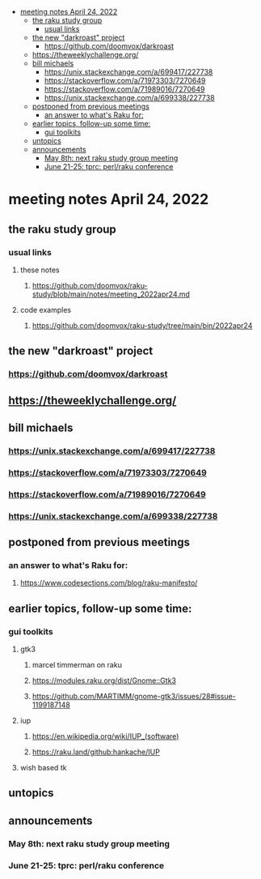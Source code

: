 - [meeting notes April 24, 2022](#org502b7ad)
  - [the raku study group](#org3aa2261)
    - [usual links](#orgbda4bc6)
  - [the new "darkroast" project](#org870253c)
    - [<https://github.com/doomvox/darkroast>](#org7b1ab5a)
  - [<https://theweeklychallenge.org/>](#orgce45c23)
  - [bill michaels](#orgd482926)
    - [<https://unix.stackexchange.com/a/699417/227738>](#orgc684959)
    - [<https://stackoverflow.com/a/71973303/7270649>](#org84ee8da)
    - [<https://stackoverflow.com/a/71989016/7270649>](#orgbe24f15)
    - [<https://unix.stackexchange.com/a/699338/227738>](#org0aa8a51)
  - [postponed from previous meetings](#org2b93a09)
    - [an answer to what's Raku for:](#org6254897)
  - [earlier topics, follow-up some time:](#orgd8e3d18)
    - [gui toolkits](#org642f96c)
  - [untopics](#org776d742)
  - [announcements](#orgc663cbc)
    - [May 8th: next raku study group meeting](#org5f3ea73)
    - [June 21-25: tprc: perl/raku conference](#org457ac3a)


<a id="org502b7ad"></a>

# meeting notes April 24, 2022


<a id="org3aa2261"></a>

## the raku study group


<a id="orgbda4bc6"></a>

### usual links

1.  these notes

    1.  <https://github.com/doomvox/raku-study/blob/main/notes/meeting_2022apr24.md>

2.  code examples

    1.  <https://github.com/doomvox/raku-study/tree/main/bin/2022apr24>


<a id="org870253c"></a>

## the new "darkroast" project


<a id="org7b1ab5a"></a>

### <https://github.com/doomvox/darkroast>


<a id="orgce45c23"></a>

## <https://theweeklychallenge.org/>


<a id="orgd482926"></a>

## bill michaels


<a id="orgc684959"></a>

### <https://unix.stackexchange.com/a/699417/227738>


<a id="org84ee8da"></a>

### <https://stackoverflow.com/a/71973303/7270649>


<a id="orgbe24f15"></a>

### <https://stackoverflow.com/a/71989016/7270649>


<a id="org0aa8a51"></a>

### <https://unix.stackexchange.com/a/699338/227738>


<a id="org2b93a09"></a>

## postponed from previous meetings


<a id="org6254897"></a>

### an answer to what's Raku for:

1.  <https://www.codesections.com/blog/raku-manifesto/>


<a id="orgd8e3d18"></a>

## earlier topics, follow-up some time:


<a id="org642f96c"></a>

### gui toolkits

1.  gtk3

    1.  marcel timmerman on raku
    
    2.  <https://modules.raku.org/dist/Gnome::Gtk3>
    
    3.  <https://github.com/MARTIMM/gnome-gtk3/issues/28#issue-1199187148>

2.  iup

    1.  <https://en.wikipedia.org/wiki/IUP_(software)>
    
    2.  <https://raku.land/github:hankache/IUP>

3.  wish based tk


<a id="org776d742"></a>

## untopics


<a id="orgc663cbc"></a>

## announcements


<a id="org5f3ea73"></a>

### May 8th: next raku study group meeting


<a id="org457ac3a"></a>

### June 21-25: tprc: perl/raku conference
